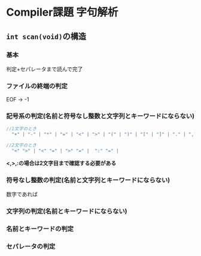 # Compiler課題 字句解析

## `int scan(void)`の構造

### 基本
  判定+セパレータまで読んで完了
  
### ファイルの終端の判定
  EOF → -1




### 記号系の判定(名前と符号なし整数と文字列とキーワードにならない)

  ```C
  //1文字のとき
    "+" | "-" | "*" | "=" | "<" | ">" | "(" | ")" | "[" | "]" | "." | "," | ":" | ";"

  //2文字のとき
    "<" ">" | "<" "=" | ">" "=" |  ":" "=" |
  ```
  __<,>,:の場合は2文字目まで確認する必要がある__


### 符号なし整数の判定(名前と文字列とキーワードにならない)
  数字であれば

### 文字列の判定(名前とキーワードにならない)


### 名前とキーワードの判定

### セパレータの判定